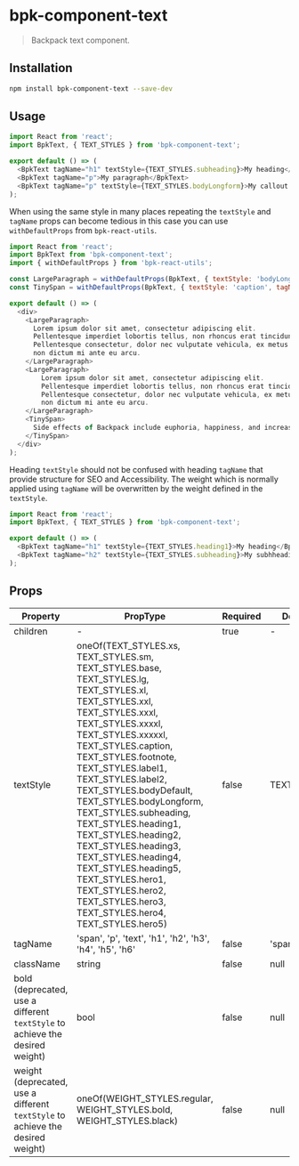 # bpk-component-text

> Backpack text component.

## Installation

```sh
npm install bpk-component-text --save-dev
```

## Usage

```javascript
import React from 'react';
import BpkText, { TEXT_STYLES } from 'bpk-component-text';

export default () => (
  <BpkText tagName="h1" textStyle={TEXT_STYLES.subheading}>My heading</BpkText>
  <BpkText tagName="p">My paragraph</BpkText>
  <BpkText tagName="p" textStyle={TEXT_STYLES.bodyLongform}>My callout paragraph</BpkText>
);
```

When using the same style in many places repeating the `textStyle` and `tagName` props can become tedious in this case you can use `withDefaultProps` from `bpk-react-utils`.

```javascript
import React from 'react';
import BpkText from 'bpk-component-text';
import { withDefaultProps } from 'bpk-react-utils';

const LargeParagraph = withDefaultProps(BpkText, { textStyle: 'bodyLongform', tagName: 'p' });
const TinySpan = withDefaultProps(BpkText, { textStyle: 'caption', tagName: 'span' });

export default () => (
  <div>
    <LargeParagraph>
      Lorem ipsum dolor sit amet, consectetur adipiscing elit.
      Pellentesque imperdiet lobortis tellus, non rhoncus erat tincidunt id.
      Pellentesque consectetur, dolor nec vulputate vehicula, ex metus mattis ante,
      non dictum mi ante eu arcu.
    </LargeParagraph>
    <LargeParagraph>
        Lorem ipsum dolor sit amet, consectetur adipiscing elit.
        Pellentesque imperdiet lobortis tellus, non rhoncus erat tincidunt id.
        Pellentesque consectetur, dolor nec vulputate vehicula, ex metus mattis ante,
        non dictum mi ante eu arcu.
    </LargeParagraph>
    <TinySpan>
      Side effects of Backpack include euphoria, happiness, and increased develpoment velocity.
    </TinySpan>
  </div>
);
```

Heading `textStyle` should not be confused with heading `tagName` that provide structure for SEO and Accessibility. The weight which is normally applied using `tagName` will be overwritten by the weight defined in the `textStyle`.

```javascript
import React from 'react';
import BpkText, { TEXT_STYLES } from 'bpk-component-text';

export default () => (
  <BpkText tagName="h1" textStyle={TEXT_STYLES.heading1}>My heading</BpkText>
  <BpkText tagName="h2" textStyle={TEXT_STYLES.subheading}>My subhheading</BpkText>
);
```

## Props

| Property  | PropType                                 | Required | Default Value |
| --------- | ---------------------------------------- | -------- | ------------- |
| children  | -                                        | true     | -             |
| textStyle | oneOf(TEXT_STYLES.xs, TEXT_STYLES.sm, TEXT_STYLES.base, TEXT_STYLES.lg, TEXT_STYLES.xl, TEXT_STYLES.xxl, TEXT_STYLES.xxxl, TEXT_STYLES.xxxxl, TEXT_STYLES.xxxxxl, TEXT_STYLES.caption, TEXT_STYLES.footnote, TEXT_STYLES.label1, TEXT_STYLES.label2, TEXT_STYLES.bodyDefault, TEXT_STYLES.bodyLongform, TEXT_STYLES.subheading, TEXT_STYLES.heading1, TEXT_STYLES.heading2, TEXT_STYLES.heading3, TEXT_STYLES.heading4, TEXT_STYLES.heading5, TEXT_STYLES.hero1, TEXT_STYLES.hero2, TEXT_STYLES.hero3, TEXT_STYLES.hero4, TEXT_STYLES.hero5)    | false    | TEXT_STYLES.base  |
| tagName   | 'span', 'p', 'text', 'h1', 'h2', 'h3', 'h4', 'h5', 'h6' | false    | 'span'        |
| className | string                                   | false    | null          |
| bold (deprecated, use a different `textStyle` to achieve the desired weight)     | bool                                     | false    | null         |
| weight (deprecated, use a different `textStyle` to achieve the desired weight)   | oneOf(WEIGHT_STYLES.regular, WEIGHT_STYLES.bold, WEIGHT_STYLES.black)                                         | false    | null         |       
